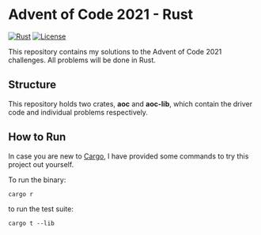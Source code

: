# Advent of Code 2021 - Rust

[![Rust](https://github.com/zachschickler/advent-of-code-2021/actions/workflows/rust.yml/badge.svg)](https://github.com/zachschickler/advent-of-code-2021/actions/workflows/rust.yml)
[![License](https://img.shields.io/github/license/zachschickler/advent-of-code-2021.svg)](https://img.shields.io/github/license/zachschickler/advent-of-code-2021.svg)

This repository contains my solutions to the Advent of Code 2021 challenges. All problems will be done in Rust.

## Structure

This repository holds two crates, **aoc** and **aoc-lib**, which contain the driver code and individual problems respectively.

## How to Run

In case you are new to [Cargo](https://doc.rust-lang.org/cargo/), I have provided some commands to try this project out yourself.

To run the binary:
```
cargo r
```

to run the test suite:
```
cargo t --lib
```
